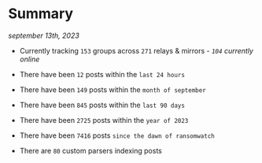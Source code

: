 
# Summary
_september 13th, 2023_

- Currently tracking `153` groups across `271` relays & mirrors - _`104` currently online_

- There have been `12` posts within the `last 24 hours`

- There have been `149` posts within the `month of september`

- There have been `845` posts within the `last 90 days`

- There have been `2725` posts within the `year of 2023`

- There have been `7416` posts `since the dawn of ransomwatch`

- There are `80` custom parsers indexing posts
